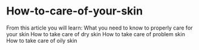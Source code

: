 # How-to-care-of-your-skin
From this article you will learn: What you need to know to properly care for your skin How to take care of dry skin How to take care of problem skin How to take care of oily skin
